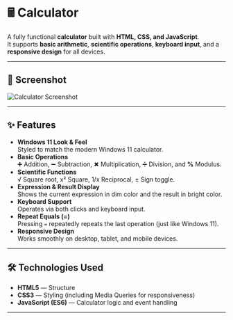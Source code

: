 # 🖩 Calculator

A fully functional **calculator** built with **HTML, CSS, and JavaScript**.  
It supports **basic arithmetic**, **scientific operations**, **keyboard input**, and a **responsive design** for all devices.

---

## 📸 Screenshot
![Calculator Screenshot](./ScreenShortCalculator)

---

## ✨ Features
- **Windows 11 Look & Feel**  
  Styled to match the modern Windows 11 calculator.
- **Basic Operations**  
  ➕ Addition, ➖ Subtraction, ✖ Multiplication, ➗ Division, and **%** Modulus.
- **Scientific Functions**  
  √ Square root, x² Square, 1/x Reciprocal, ± Sign toggle.
- **Expression & Result Display**  
  Shows the current expression in dim color and the result in bright color.
- **Keyboard Support**  
  Operates via both clicks and keyboard input.
- **Repeat Equals (=)**  
  Pressing `=` repeatedly repeats the last operation (just like Windows 11).
- **Responsive Design**  
  Works smoothly on desktop, tablet, and mobile devices.

---

## 🛠 Technologies Used
- **HTML5** — Structure
- **CSS3** — Styling (including Media Queries for responsiveness)
- **JavaScript (ES6)** — Calculator logic and event handling

---
